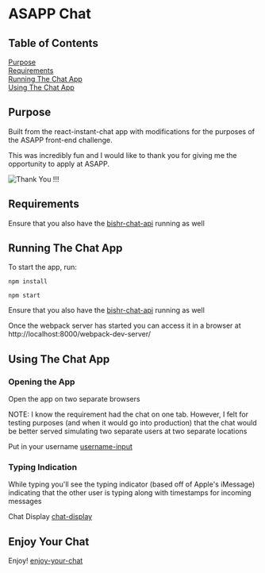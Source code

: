 # ASAPP Chat

## Table of Contents

[Purpose](#purpose)<br />
[Requirements](#requirements)<br />
[Running The Chat App](#running-the-app)<br />
[Using The Chat App](#running-the-app)<br />

## Purpose

Built from the react-instant-chat app with modifications for the purposes of the ASAPP front-end challenge.

This was incredibly fun and I would like to thank you for giving me the opportunity to apply at ASAPP.

![Thank You !!!](https://giphy.com/gifs/kiss-brad-pitt-thank-you-yoJC2El7xJkYCadlWE)

## Requirements

Ensure that you also have the [bishr-chat-api](https://github.com/abishr12/bishr-chat-api) running as well

## Running The Chat App

To start the app, run:

```
npm install

npm start
```

Ensure that you also have the [bishr-chat-api](https://github.com/abishr12/bishr-chat-api) running as well

Once the webpack server has started you can access it in a browser at http://localhost:8000/webpack-dev-server/

## Using The Chat App

### Opening the App

Open the app on two separate browsers

NOTE: I know the requirement had the chat on one tab. However, I felt for testing purposes (and when it would go into production) that the chat would be better served simulating two separate users at two separate locations

Put in your username [username-input](http://www.giphy.com/gifs/xUOwGoYWWkpzNPdJ1C)

### Typing Indication

While typing you'll see the typing indicator (based off of Apple's iMessage) indicating that the other user is typing along with timestamps for incoming messages

Chat Display [chat-display](http://www.giphy.com/gifs/xUOwG2Unhur4GdAzPG)

## Enjoy Your Chat

Enjoy! [enjoy-your-chat](https://giphy.com/gifs/hello-phone-yes-this-is-dog-pSpmpxFxFwDpC)

<!-- ## Tutorial

Check out the tutorial on the CoderFactory blog here:
[You Can Build an FB Messenger Style Chat App with ReactJs - Here's How!](https://www.coderfactoryacademy.edu.au/posts/how-you-can-build-facebook-messenger-chat-app-with-reactjs)

![Finished react chat app](https://s17.postimg.org/40klqu39r/20160918_123011_capture.gif) -->
